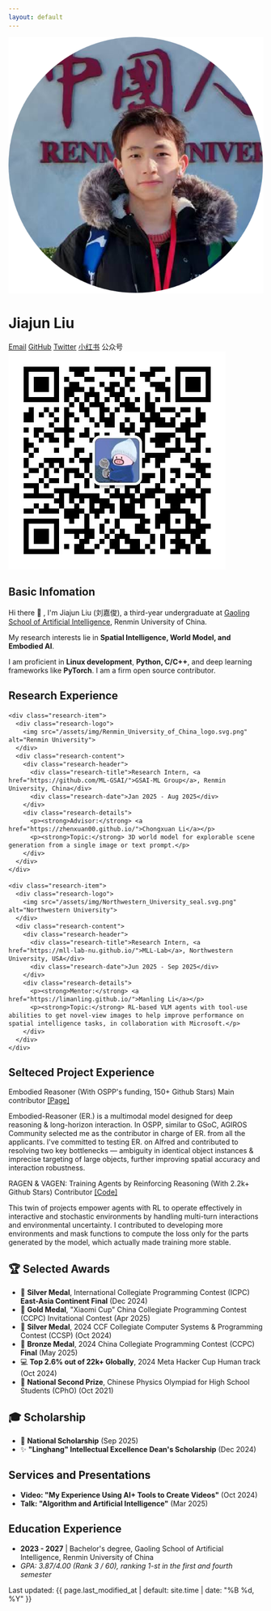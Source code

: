 ```yaml
---
layout: default
---
```


<div class="home">

  <!-- Profile Section -->
  <div class="profile">
    <div class="profile-image">
      <img src="/assets/img/1c.png" alt="Jiajun Liu">
    </div>
    <div class="profile-info">
      <h1>Jiajun Liu</h1>
      <div class="social-links">
        <a href="mailto:{{ site.email }}">Email</a>
        <a href="https://github.com/{{ site.github_username }}" target="_blank" rel="noopener noreferrer">GitHub</a>
        <a href="https://x.com/{{ site.twitter_username }}" target="_blank" rel="noopener noreferrer">Twitter</a>
        <a href="https://www.xiaohongshu.com/user/profile/64b4c359000000001f007d4f" target="_blank" rel="noopener noreferrer">小红书</a>
        <span class="wechat-link">
          公众号
          <div class="wechat-tooltip">
            <img src="/assets/img/mp_wechat.jpg" alt="WeChat QR Code">
          </div>
        </span>
      </div>
    </div>
  </div>


  <!-- About Section -->
  <div class="about">
    <h2>Basic Infomation</h2>
    <p>
      Hi there 👋 , I'm Jiajun Liu (刘嘉俊), a third-year undergraduate at <a href="http://ai.ruc.edu.cn/">Gaoling School of Artificial Intelligence</a>, Renmin University of China.
    </p>
    <p>
        My research interests lie in <strong>Spatial Intelligence, World Model, and Embodied AI</strong>.
    </p>
    <p>
      I am proficient in <strong>Linux development</strong>, <strong>Python, C/C++</strong>, and deep learning frameworks like <strong>PyTorch</strong>. I am a firm open source contributor.
    </p>
  </div>





  <!-- Research Experience Section -->
  <div class="research">
    <h2>Research Experience</h2>

    <div class="research-item">
      <div class="research-logo">
        <img src="/assets/img/Renmin_University_of_China_logo.svg.png" alt="Renmin University">
      </div>
      <div class="research-content">
        <div class="research-header">
          <div class="research-title">Research Intern, <a href="https://github.com/ML-GSAI/">GSAI-ML Group</a>, Renmin University, China</div>
          <div class="research-date">Jan 2025 - Aug 2025</div>
        </div>
        <div class="research-details">
          <p><strong>Advisor:</strong> <a href="https://zhenxuan00.github.io/">Chongxuan Li</a></p>
          <p><strong>Topic:</strong> 3D world model for explorable scene generation from a single image or text prompt.</p>
        </div>
      </div>
    </div>
    
    <div class="research-item">
      <div class="research-logo">
        <img src="/assets/img/Northwestern_University_seal.svg.png" alt="Northwestern University">
      </div>
      <div class="research-content">
        <div class="research-header">
          <div class="research-title">Research Intern, <a href="https://mll-lab-nu.github.io/">MLL-Lab</a>, Northwestern University, USA</div>
          <div class="research-date">Jun 2025 - Sep 2025</div>
        </div>
        <div class="research-details">
          <p><strong>Mentor:</strong> <a href="https://limanling.github.io/">Manling Li</a></p>
          <p><strong>Topic:</strong> RL-based VLM agents with tool-use abilities to get novel-view images to help improve performance on spatial intelligence tasks, in collaboration with Microsoft.</p>
        </div>
      </div>
    </div>
  </div>




  <!-- Project Experience Section -->
<h2>Selteced Project Experience</h2>
  <div class="projects">
    <div class="project-item">
      <p class="project-title">
        Embodied Reasoner (With OSPP's funding, 150+ Github Stars) <span>Main contributor</span>
        <a href="https://summer-ospp.ac.cn/org/prodetail/251760142?lang=zh&list=pro" class="project-links">[Page]</a>
      </p>
      <p class="project-description">
        Embodied-Reasoner (ER.) is a multimodal model designed for deep reasoning & long-horizon interaction. In OSPP, similar to GSoC, AGIROS Community selected me as the contributor in charge of ER. from all the applicants. I've committed to testing ER. on Alfred and contributed to resolving two key bottlenecks — ambiguity in identical object instances & imprecise targeting of large objects, further improving spatial accuracy and interaction robustness.
      </p>
    </div>
    <div class="project-item">
      <p class="project-title">
        RAGEN & VAGEN: Training Agents by Reinforcing Reasoning (With 2.2k+ Github Stars) <span>Contributor</span>
        <a href="https://github.com/RAGEN-AI/RAGEN" class="project-links">[Code]</a>
      </p>
      <p class="project-description">
       This twin of projects empower agents with RL to operate effectively in interactive and stochastic environments by handling multi-turn interactions and environmental uncertainty. I contributed to developing more environments and mask functions to compute the loss only for the parts generated by the model, which actually made training more stable.
      </p>
    </div>
  </div>




  <!-- Awards Section -->
  <div class="awards">
    <h2>🏆 Selected Awards</h2>
    <ul>
      <li>🥈 <strong>Silver Medal</strong>, International Collegiate Programming Contest (ICPC) <strong>East-Asia Continent Final</strong> (Dec 2024)</li>
      <li>🥇 <strong>Gold Medal</strong>, "Xiaomi Cup" China Collegiate Programming Contest (CCPC) Invitational Contest (Apr 2025)</li>
      <li>🥈 <strong>Silver Medal</strong>, 2024 CCF Collegiate Computer Systems & Programming Contest (CCSP) (Oct 2024)</li>
      <li>🥉 <strong>Bronze Medal</strong>, 2024 China Collegiate Programming Contest (CCPC) <strong>Final</strong> (May 2025)</li>
      <li>💻 <strong>Top 2.6% out of 22k+ Globally</strong>, 2024 Meta Hacker Cup Human track (Oct 2024)</li>
      <li>🏅 <strong>National Second Prize</strong>, Chinese Physics Olympiad for High School Students (CPhO) (Oct 2021)</li>
    </ul>
  </div>

  <!-- Scholarship Section -->
  <div class="scholarship">
    <h2>🎓 Scholarship</h2>
    <ul>
      <li>🌟 <strong>National Scholarship</strong> (Sep 2025)</li>
      <li>✨ <strong>"Linghang" Intellectual Excellence Dean's Scholarship</strong> (Dec 2024)</li>
    </ul>
  </div>


  <!-- Services and Presentations Section -->
  <div class="services">
    <h2>Services and Presentations</h2>
    <ul>
      <li><strong>Video: "My Experience Using AI+ Tools to Create Videos"</strong> (Oct 2024)</li>
      <li><strong>Talk: "Algorithm and Artificial Intelligence"</strong> (Mar 2025)</li>
    </ul>
  </div>

  <!-- Education Section -->
  <div class="education">
    <h2>Education Experience</h2>
    <ul>
       <li><strong>2023 - 2027</strong> | Bachelor's degree, Gaoling School of Artificial Intelligence, Renmin University of China</li>
       <li><em>GPA: 3.87/4.00 (Rank 3 / 60), ranking 1-st in the first and fourth semester</em></li>
    </ul>
  </div>


  <!-- Last Modified Time -->
  <div class="last-modified">
    <p>Last updated: {{ page.last_modified_at | default: site.time | date: "%B %d, %Y" }}</p>
  </div>

</div> 